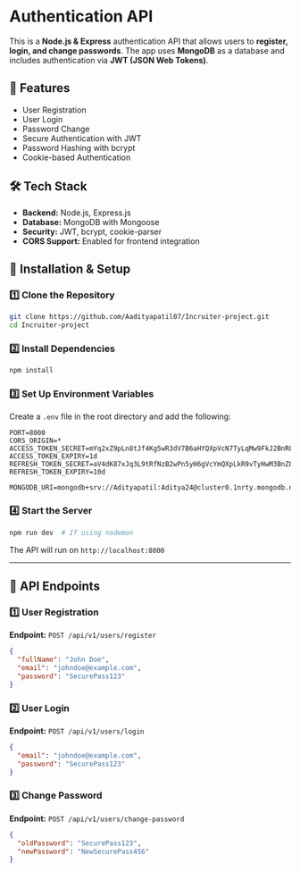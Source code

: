 # Authentication API

This is a **Node.js & Express** authentication API that allows users to **register, login, and change passwords**. The app uses **MongoDB** as a database and includes authentication via **JWT (JSON Web Tokens)**.

## 🚀 Features
- User Registration
- User Login
- Password Change
- Secure Authentication with JWT
- Password Hashing with bcrypt
- Cookie-based Authentication

## 🛠️ Tech Stack
- **Backend:** Node.js, Express.js
- **Database:** MongoDB with Mongoose
- **Security:** JWT, bcrypt, cookie-parser
- **CORS Support:** Enabled for frontend integration

## 🔧 Installation & Setup

### 1️⃣ Clone the Repository
```sh
git clone https://github.com/Aadityapatil07/Incruiter-project.git
cd Incruiter-project
```

### 2️⃣ Install Dependencies
```sh
npm install
```

### 3️⃣ Set Up Environment Variables
Create a `.env` file in the root directory and add the following:
```env
PORT=8000
CORS_ORIGIN=*
ACCESS_TOKEN_SECRET=mYq2xZ9pLn8tJf4Kg5wR3dV7B6aHYQXpVcN7TyLqMw9FkJ2BnR8P6X4VdYWpNzJ3
ACCESS_TOKEN_EXPIRY=1d
REFRESH_TOKEN_SECRET=aV4dK87xJq3L9tRfNzB2wPn5yH6gVcYmQXpLkR9vTyHwM3BnZ8FpJ6LqX2dR7YwN
REFRESH_TOKEN_EXPIRY=10d

MONGODB_URI=mongodb+srv://Adityapatil:Aditya24@cluster0.1nrty.mongodb.net/Incruiter

```

### 4️⃣ Start the Server
```sh
npm run dev  # If using nodemon
```
The API will run on `http://localhost:8000`

---

## 📌 API Endpoints

### **1️⃣ User Registration**
**Endpoint:** `POST /api/v1/users/register`
```json
{
  "fullName": "John Doe",
  "email": "johndoe@example.com",
  "password": "SecurePass123"
}
```

### **2️⃣ User Login**
**Endpoint:** `POST /api/v1/users/login`
```json
{
  "email": "johndoe@example.com",
  "password": "SecurePass123"
}
```

### **3️⃣ Change Password**
**Endpoint:** `POST /api/v1/users/change-password`
```json
{
  "oldPassword": "SecurePass123",
  "newPassword": "NewSecurePass456"
}
```